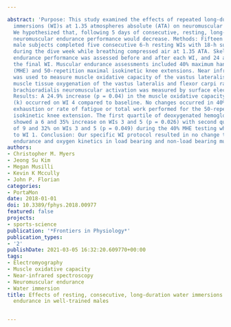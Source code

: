 ---
abstract: 'Purpose: This study examined the effects of repeated long-duration water
  immersions (WI)s at 1.35 atmospheres absolute (ATA) on neuromuscular endurance performance.
  We hypothesized that, following 5 days of consecutive, resting, long-duration WIs,
  neuromuscular endurance performance would decrease. Methods: Fifteen well-trained,
  male subjects completed five consecutive 6-h resting WIs with 18-h surface intervals
  during the dive week while breathing compressed air at 1.35 ATA. Skeletal muscle
  endurance performance was assessed before and after each WI, and 24 and 72 h after
  the final WI. Muscular endurance assessments included 40% maximum handgrip endurance
  (MHE) and 50-repetition maximal isokinetic knee extensions. Near infrared spectroscopy
  was used to measure muscle oxidative capacity of the vastus lateralis and localized
  muscle tissue oxygenation of the vastus lateralis and flexor carpi radialis. Simultaneously,
  brachioradialis neuromuscular activation was measured by surface electromyography.
  Results: A 24.9% increase (p = 0.04) in the muscle oxidative capacity rate constant
  (k) occurred on WI 4 compared to baseline. No changes occurred in 40% MHE time to
  exhaustion or rate of fatigue or total work performed for the 50-repetition maximal
  isokinetic knee extension. The first quartile of deoxygenated hemoglobin concentration
  showed a 6 and 35% increase on WIs 3 and 5 (p = 0.026) with second quartile increases
  of 9 and 32% on WIs 3 and 5 (p = 0.049) during the 40% MHE testing when compared
  to WI 1. Conclusion: Our specific WI protocol resulted in no change to muscular
  endurance and oxygen kinetics in load bearing and non-load bearing muscles.'
authors:
- Christopher M. Myers
- Jeong Su Kim
- Megan Musilli
- Kevin K Mccully
- John P. Florian
categories:
- PortaMon
date: 2018-01-01
doi: 10.3389/fphys.2018.00977
featured: false
projects:
- sports-science
publication: '*Frontiers in Physiology*'
publication_types:
- '2'
publishDate: 2021-03-05 16:32:20.609770+00:00
tags:
- Electromyography
- Muscle oxidative capacity
- Near-infrared spectroscopy
- Neuromuscular endurance
- Water immersion
title: Effects of resting, consecutive, long-duration water immersions on neuromuscular
  endurance in well-trained males

---

